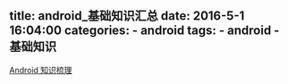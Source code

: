 title: android_基础知识汇总
date: 2016-5-1 16:04:00
categories: 
    - android
tags: 
    - android 
    - 基础知识
---

[Android 知识梳理](http://www.codemx.cn/2016/05/04/2016-05-04-Android-Tree/#more)


